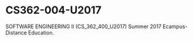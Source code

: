 # CS362-004-U2017
SOFTWARE ENGINEERING II (CS_362_400_U2017) Summer 2017 Ecampus-Distance Education.
